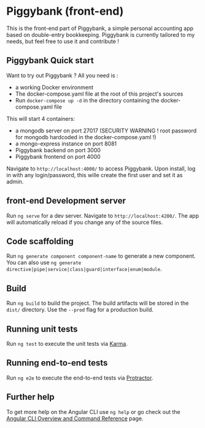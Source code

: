 # Piggybank (front-end)

This is the front-end part of Piggybank, a simple personal accounting app based on double-entry bookkeeping.
Piggybank is currently tailored to my needs, but feel free to use it and contribute !

## Piggybank Quick start

Want to try out Piggybank ? All you need is :
* a working Docker environment
* The docker-compose.yaml file at the root of this project's sources
* Run `docker-compose up -d` in the directory containing the docker-compose.yaml file

This will start 4 containers:
* a mongodb server on port 27017 (SECURITY WARNING ! root password for mongodb hardcoded in the docker-compose.yaml !)
* a mongo-express instance on port 8081
* Piggybank backend on port 3000
* Piggybank frontend on port 4000

Navigate to `http://localhost:4000/` to access Piggybank. Upon install, log in with any 
login/password, this wille create the first user and set it as admin.



## front-end Development server

Run `ng serve` for a dev server. Navigate to `http://localhost:4200/`. The app will automatically reload if you change any of the source files.

## Code scaffolding

Run `ng generate component component-name` to generate a new component. You can also use `ng generate directive|pipe|service|class|guard|interface|enum|module`.

## Build

Run `ng build` to build the project. The build artifacts will be stored in the `dist/` directory. Use the `--prod` flag for a production build.

## Running unit tests

Run `ng test` to execute the unit tests via [Karma](https://karma-runner.github.io).

## Running end-to-end tests

Run `ng e2e` to execute the end-to-end tests via [Protractor](http://www.protractortest.org/).

## Further help

To get more help on the Angular CLI use `ng help` or go check out the [Angular CLI Overview and Command Reference](https://angular.io/cli) page.
